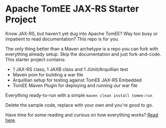 # Apache TomEE JAX-RS Starter Project

Know JAX-RS, but haven't yet dug into Apache TomEE?  Way too busy or impatient to read documentation?  This repo is for you.

The only thing better than a Maven archetype is a repo you can fork with everything already setup.  Skip the documentation and just fork-and-code.  This starter project contains:

 - 1 JAX-RS class, 1 JAXB class and 1 JUnit/Arquillian test
 - Maven pom for building a war file
 - Arquillian setup for testing against TomEE JAX-RS Embedded
 - TomEE Maven Plugin for deploying and running our war file

Everything ready-to-run with a simple `maven clean install tomee:run`

Delete the sample code, replace with your own and you're good to go.

Have time for some reading and curious on how everything works?  [Read here](http://www.tomitribe.com/blog/2014/06/apache-tomee-jax-rs-and-arquillian-starter-project/).

